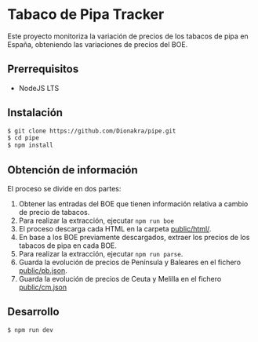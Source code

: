 # Tabaco de Pipa Tracker
Este proyecto monitoriza la variación de precios de los tabacos de pipa en España, obteniendo las variaciones de precios del BOE.

## Prerrequisitos
* NodeJS LTS

## Instalación
```sh
$ git clone https://github.com/Dionakra/pipe.git
$ cd pipe
$ npm install
```

## Obtención de información
El proceso se divide en dos partes:
1. Obtener las entradas del BOE que tienen información relativa a cambio de precio de tabacos.
  1. Para realizar la extracción, ejecutar `npm run boe`
  2. El proceso descarga cada HTML en la carpeta [public/html/](./public/html/).
2. En base a los BOE previamente descargados, extraer los precios de los tabacos de pipa en cada BOE.
  1. Para realizar la extracción, ejecutar `npm run parse`.
  2. Guarda la evolución de precios de Península y Baleares en el fichero [public/pb.json](./public/pb.json).
  3. Guarda la evolución de precios de Ceuta y Melilla en el fichero [public/cm.json](./public/cm.json)

## Desarrollo

```sh
$ npm run dev
```